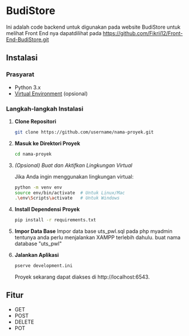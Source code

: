 # BudiStore

Ini adalah code backend untuk digunakan pada website BudiStore untuk melihat Front End nya dapatdilihat pada https://github.com/Fikrii12/Front-End-BudiStore.git

## Instalasi

### Prasyarat
- Python 3.x
- [Virtual Environment](https://docs.python.org/3/library/venv.html) (opsional)

### Langkah-langkah Instalasi

1. **Clone Repositori**

    ```bash
    git clone https://github.com/username/nama-proyek.git
    ```

2. **Masuk ke Direktori Proyek**

    ```bash
    cd nama-proyek
    ```

3. *(Opsional) Buat dan Aktifkan Lingkungan Virtual*

    Jika Anda ingin menggunakan lingkungan virtual:

    ```bash
    python -m venv env
    source env/bin/activate  # Untuk Linux/Mac
    .\env\Scripts\activate   # Untuk Windows
    ```

4. **Install Dependensi Proyek**

    ```bash
    pip install -r requirements.txt
    ```
5. **Impor Data Base**
   Impor data base uts_pwl.sql pada php myadmin tentunya anda perlu menjalankan XAMPP terlebih dahulu. buat nama database "uts_pwl"

6. **Jalankan Aplikasi**

    ```bash
    pserve development.ini
    ```

    Proyek sekarang dapat diakses di http://localhost:6543.


## Fitur

- GET
- POST
- DELETE
- POT


